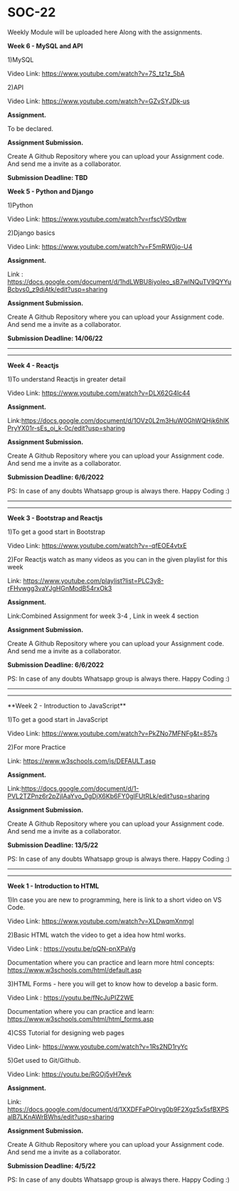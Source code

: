 # SOC-22 

Weekly Module will be uploaded here Along with the assignments.

**Week 6 - MySQL and API**


1)MySQL

Video Link: https://www.youtube.com/watch?v=7S_tz1z_5bA

2)API

Video Link: https://www.youtube.com/watch?v=GZvSYJDk-us

**Assignment.**

To be declared. 

**Assignment Submission.**

Create A Github Repository where you can upload your Assignment code. And send me a invite as a collaborator.

**Submission Deadline: TBD**


**Week 5 - Python and Django**


1)Python

Video Link: https://www.youtube.com/watch?v=rfscVS0vtbw

2)Django basics

Video Link: https://www.youtube.com/watch?v=F5mRW0jo-U4

**Assignment.**

Link : https://docs.google.com/document/d/1hdLWBU8iyoIeo_sB7wlNQuTV9QYYuBcbvs0_z9diAtk/edit?usp=sharing 

**Assignment Submission.**

Create A Github Repository where you can upload your Assignment code. And send me a invite as a collaborator.

**Submission Deadline: 14/06/22**






<hr>
<hr>

**Week 4 - Reactjs**


1)To understand Reactjs in greater detail

Video Link: https://www.youtube.com/watch?v=DLX62G4lc44

**Assignment.**

Link:https://docs.google.com/document/d/1OVz0L2m3HuW0GhWQHjk6hIKPryYX01r-sEs_oi_k-0c/edit?usp=sharing

**Assignment Submission.**

Create A Github Repository where you can upload your Assignment code. And send me a invite as a collaborator.

**Submission Deadline: 6/6/2022**

PS: In case of any doubts Whatsapp group is always there. Happy Coding :) 





<hr>
<hr>

**Week 3 - Bootstrap and Reactjs**


1)To get a good start in Bootstrap

Video Link: https://www.youtube.com/watch?v=-qfEOE4vtxE

2)For Reactjs watch as many videos as you can in the given playlist for this week 

Link: https://www.youtube.com/playlist?list=PLC3y8-rFHvwgg3vaYJgHGnModB54rxOk3

**Assignment.**

Link:Combined Assignment for week 3-4 , Link in week 4 section

**Assignment Submission.**

Create A Github Repository where you can upload your Assignment code. And send me a invite as a collaborator.

**Submission Deadline: 6/6/2022**

PS: In case of any doubts Whatsapp group is always there. Happy Coding :) 





<hr>
<hr>
**Week 2 - Introduction to JavaScript**


1)To get a good start in JavaScript

Video Link: https://www.youtube.com/watch?v=PkZNo7MFNFg&t=857s

2)For more Practice

Link: https://www.w3schools.com/js/DEFAULT.asp 

**Assignment.**

Link:https://docs.google.com/document/d/1-PVL2TZPnz6r2pZjIAaYvo_0gDjX6Kb6FY0gIFUtRLk/edit?usp=sharing

**Assignment Submission.**

Create A Github Repository where you can upload your Assignment code. And send me a invite as a collaborator.

**Submission Deadline: 13/5/22**

PS: In case of any doubts Whatsapp group is always there. Happy Coding :) 







<hr>
<hr>

**Week 1 - Introduction to HTML**


1)In case you are new to programming, here is link to a short video on VS Code.

Video Link: https://www.youtube.com/watch?v=XLDwqmXnmgI

2)Basic HTML watch the video to get a idea how html works.

Video Link : https://youtu.be/pQN-pnXPaVg

Documentation where you can practice and learn more html concepts: https://www.w3schools.com/html/default.asp

3)HTML Forms - here you will get to know how to develop a basic form.

Video Link : https://youtu.be/fNcJuPIZ2WE

Documentation where you can practice and learn: https://www.w3schools.com/html/html_forms.asp

4)CSS Tutorial for designing web pages

Video Link- https://www.youtube.com/watch?v=1Rs2ND1ryYc

5)Get used to Git/Github.

Video Link: https://youtu.be/RGOj5yH7evk

**Assignment.**

Link: https://docs.google.com/document/d/1XXDFFaPOlrvg0b9F2Xgz5x5sfBXPSalB7LKnAWrBWhs/edit?usp=sharing

**Assignment Submission.**

Create A Github Repository where you can upload your Assignment code. And send me a invite as a collaborator.

**Submission Deadline: 4/5/22**

PS: In case of any doubts Whatsapp group is always there. Happy Coding :) 



